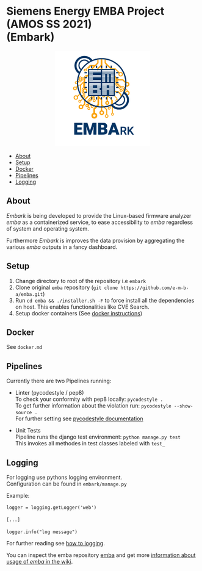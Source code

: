 # Siemens Energy EMBA Project (AMOS SS 2021) <br> (Embark)


<p align="center">
  <img src="./helpers/embark.svg" alt="" width="250"/>
</p>

- [About](#About)
- [Setup](#Setup)
- [Docker](#Docker)
- [Pipelines](#Pipelines)
- [Logging](#Logging)

## About

*Embark* is being developed to provide the Linux-based firmware analyzer *emba* as a containerized service, to ease 
accessibility to *emba* regardless of system and operating system.

Furthermore *Embark* is improves the data provision by aggregating the various *emba* outputs in a fancy dashboard.

## Setup
1. Change directory to root of the repository i.e `embark`
2. Clone original `emba` repository (`git clone https://github.com/e-m-b-a/emba.git`)
3. Run `cd emba && ./installer.sh -F` to force install all the dependencies on host. This enables functionalities like CVE Search.  
4. Setup docker containers (See [docker instructions](https://github.com/e-m-b-a/embark/blob/main/docker.md))


## Docker

See `docker.md`


## Pipelines

Currently there are two Pipelines running:
* Linter (pycodestyle / pep8)  
To check your conformity with pep8 locally: `pycodestyle . `  
To get further information about the violation run: `pycodestyle --show-source . `  
For further setting see [pycodestyle documentation](https://pycodestyle.pycqa.org/en/latest/intro.html)

* Unit Tests  
Pipeline runs the django test environment: `python manage.py test`  
This invokes all methodes in test classes labeled with ``test_``


## Logging

For logging use pythons logging environment.  
Configuration can be found in `embark/manage.py`  

Example:
```console
logger = logging.getLogger('web')

[...]

logger.info("log message")
```

For further reading see [how to logging](https://docs.python.org/3/howto/logging.html).


You can inspect the emba repository [emba](https://github.com/e-m-b-a/emba) and get more [information about usage of *emba* in the wiki](https://github.com/e-m-b-a/emba/wiki/Usage).

